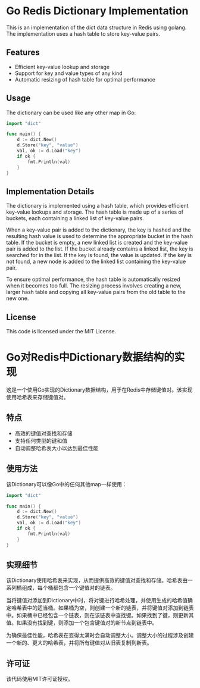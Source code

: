 

# Go Redis Dictionary Implementation

This is an implementation of the dict data structure in Redis using golang. The implementation uses a hash table to store key-value pairs.

## Features

- Efficient key-value lookup and storage
- Support for key and value types of any kind
- Automatic resizing of hash table for optimal performance

## Usage

The dictionary can be used like any other map in Go:

```go
import "dict"

func main() {
    d := dict.New()
    d.Store("key", "value")
    val, ok := d.Load("key")
    if ok {
        fmt.Println(val)
    }
}
```

## Implementation Details

The dictionary is implemented using a hash table, which provides efficient key-value lookups and storage. The hash table is made up of a series of buckets, each containing a linked list of key-value pairs.

When a key-value pair is added to the dictionary, the key is hashed and the resulting hash value is used to determine the appropriate bucket in the hash table. If the bucket is empty, a new linked list is created and the key-value pair is added to the list. If the bucket already contains a linked list, the key is searched for in the list. If the key is found, the value is updated. If the key is not found, a new node is added to the linked list containing the key-value pair.

To ensure optimal performance, the hash table is automatically resized when it becomes too full. The resizing process involves creating a new, larger hash table and copying all key-value pairs from the old table to the new one.

## License

This code is licensed under the MIT License.

# Go对Redis中Dictionary数据结构的实现

这是一个使用Go实现的Dictionary数据结构，用于在Redis中存储键值对。该实现使用哈希表来存储键值对。

## 特点

- 高效的键值对查找和存储
- 支持任何类型的键和值
- 自动调整哈希表大小以达到最佳性能

## 使用方法

该Dictionary可以像Go中的任何其他map一样使用：

```go
import "dict"

func main() {
    d := dict.New()
    d.Store("key", "value")
    val, ok := d.Load("key")
    if ok {
        fmt.Println(val)
    }
}
```

## 实现细节

该Dictionary使用哈希表来实现，从而提供高效的键值对查找和存储。哈希表由一系列桶组成，每个桶都包含一个键值对的链表。

当将键值对添加到Dictionary中时，将对键进行哈希处理，并使用生成的哈希值确定哈希表中的适当桶。如果桶为空，则创建一个新的链表，并将键值对添加到链表中。如果桶中已经包含一个链表，则在该链表中查找键。如果找到了键，则更新其值。如果没有找到键，则添加一个包含键值对的新节点到链表中。

为确保最佳性能，哈希表在变得太满时会自动调整大小。调整大小的过程涉及创建一个新的、更大的哈希表，并将所有键值对从旧表复制到新表。

## 许可证

该代码使用MIT许可证授权。
